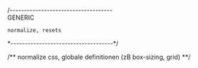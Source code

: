 /*------------------------------------*\
    GENERIC

    normalize, resets
\*------------------------------------*/


/**
    normalize css, globale definitionen (zB box-sizing, grid)
**/
